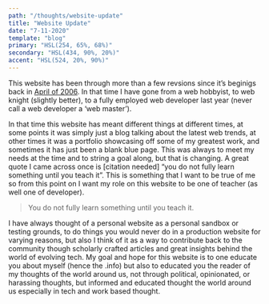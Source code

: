 ```yaml
---
path: "/thoughts/website-update"
title: "Website Update"
date: "7-11-2020"
template: "blog"
primary: "HSL(254, 65%, 68%)"
secondary: "HSL(434, 90%, 20%)"
accent: "HSL(524, 20%, 90%)"
---
```


This website has been through more than a few revsions since it’s beginigs back in [April of 2006](https://web.archive.org/web/20060402202533/http://davidholbrook.info/). In that time I have gone from a web hobbyist, to web knight (slightly better), to a fully employed web developer last year (never call a web developer a ‘web master’).

In that time this website has meant different things at different times, at some points it was simply just a blog talking about the latest web trends, at other times it was a portfolio showcasing off some of my greatest work, and sometimes it has just been a blank blue page. This was always to meet my needs at the time and to string a goal along, but that is changing. A great quote I came across once is [citation needed] “you do not fully learn something until you teach it”. This is something that I want to be true of me so from this point on I want my role on this website to be one of teacher (as well one of developer).

> You do not fully learn something until you teach it.

I have always thought of a personal website as a personal sandbox or testing grounds, to do things you would never do in a production website for varying reasons, but also I think of it as a way to contribute back to the community though scholarly crafted articles and great insights behind the world of evolving tech. My goal and hope for this website is to one educate you about myself (hence the .info) but also to educated you the reader of my thoughts of the world around us, not through political, opinionated, or harassing thoughts, but informed and educated thought the world around us especially in tech and work based thought.
